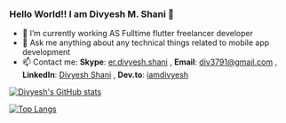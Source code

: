 ### Hello World!! I am Divyesh M. Shani 👋

- 🔭 I’m currently working AS Fulltime flutter freelancer developer
- 💬 Ask me anything about any technical things related to mobile app development
- 📫 Contact me:
     **Skype**: [er.divyesh.shani](skype:live:.cid.b794b3fc17918e26?chat) , 
     **Email**: div3791@gmail.com , 
     **LinkedIn**: [Divyesh Shani](https://www.linkedin.com/in/ershani/) , 
     **Dev.to**: [iamdivyesh](https://dev.to/iamdivyesh)


[![Divyesh's GitHub stats](https://github-readme-stats.vercel.app/api?username=div3791&show_icons=true&theme=dracula&title_color=4287f5&count_private=true)](https://github.com/anuraghazra/github-readme-stats)

[![Top Langs](https://github-readme-stats.vercel.app/api/top-langs/?username=div3791&layout=compact)](https://github.com/div3791/github-readme-stats)

